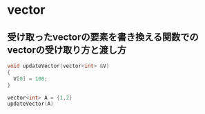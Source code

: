 # vector

## 受け取ったvectorの要素を書き換える関数でのvectorの受け取り方と渡し方
```cpp
void updateVector(vector<int> &V)
{
  V[0] = 100;
}

vector<int> A = {1,2}
updateVector(A)
```
